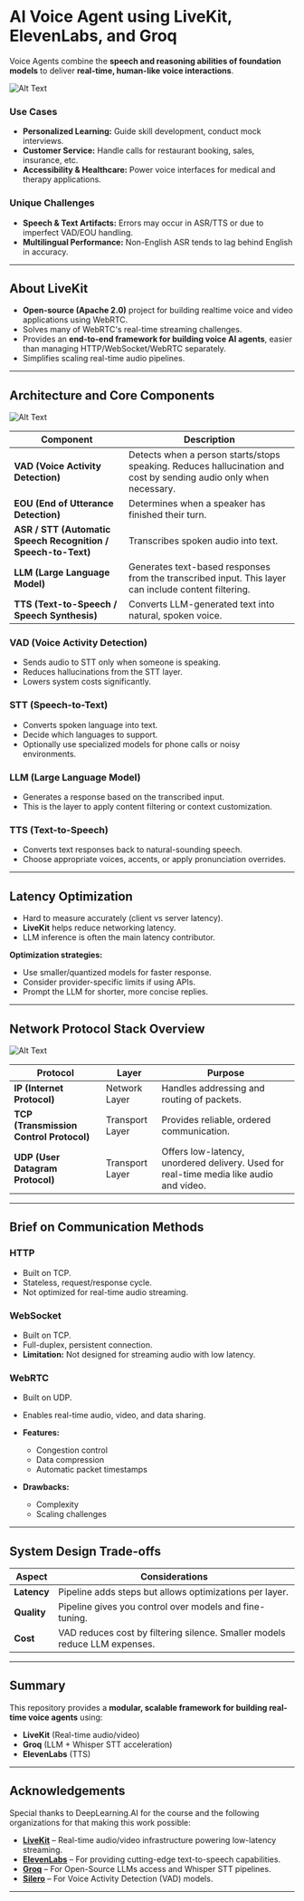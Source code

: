 # AI Voice Agent using LiveKit, ElevenLabs, and Groq

Voice Agents combine the **speech and reasoning abilities of foundation models** to deliver **real-time, human-like voice interactions**.

![Alt Text](Logo.png)

### **Use Cases**

* **Personalized Learning:** Guide skill development, conduct mock interviews.
* **Customer Service:** Handle calls for restaurant booking, sales, insurance, etc.
* **Accessibility & Healthcare:** Power voice interfaces for medical and therapy applications.

### **Unique Challenges**

* **Speech & Text Artifacts:** Errors may occur in ASR/TTS or due to imperfect VAD/EOU handling.
* **Multilingual Performance:** Non-English ASR tends to lag behind English in accuracy.

---

## **About LiveKit**

* **Open-source (Apache 2.0)** project for building realtime voice and video applications using WebRTC.
* Solves many of WebRTC's real-time streaming challenges.
* Provides an **end-to-end framework for building voice AI agents**, easier than managing HTTP/WebSocket/WebRTC separately.
* Simplifies scaling real-time audio pipelines.

---

## **Architecture and Core Components**
![Alt Text](Architecture.png)

| **Component**                                                 | **Description**                                                                                                   |
| ------------------------------------------------------------- | ----------------------------------------------------------------------------------------------------------------- |
| **VAD (Voice Activity Detection)**                            | Detects when a person starts/stops speaking. Reduces hallucination and cost by sending audio only when necessary. |
| **EOU (End of Utterance Detection)**                          | Determines when a speaker has finished their turn.                                                                |
| **ASR / STT (Automatic Speech Recognition / Speech-to-Text)** | Transcribes spoken audio into text.                                                                               |
| **LLM (Large Language Model)**                                | Generates text-based responses from the transcribed input. This layer can include content filtering.              |
| **TTS (Text-to-Speech / Speech Synthesis)**                   | Converts LLM-generated text into natural, spoken voice.                                                           |



### **VAD (Voice Activity Detection)**

* Sends audio to STT only when someone is speaking.
* Reduces hallucinations from the STT layer.
* Lowers system costs significantly.

### **STT (Speech-to-Text)**

* Converts spoken language into text.
* Decide which languages to support.
* Optionally use specialized models for phone calls or noisy environments.

### **LLM (Large Language Model)**

* Generates a response based on the transcribed input.
* This is the layer to apply content filtering or context customization.

### **TTS (Text-to-Speech)**

* Converts text responses back to natural-sounding speech.
* Choose appropriate voices, accents, or apply pronunciation overrides.

---


## **Latency Optimization**
  * Hard to measure accurately (client vs server latency).
  * **LiveKit** helps reduce networking latency.
  * LLM inference is often the main latency contributor.

**Optimization strategies:**
  * Use smaller/quantized models for faster response.
  * Consider provider-specific limits if using APIs.
  * Prompt the LLM for shorter, more concise replies.

---

## **Network Protocol Stack Overview**
![Alt Text](Network_Protocol_Stack.png)


| **Protocol**                            | **Layer**       | **Purpose**                                                                            |
| --------------------------------------- | --------------- | -------------------------------------------------------------------------------------- |
| **IP (Internet Protocol)**              | Network Layer   | Handles addressing and routing of packets.                                             |
| **TCP (Transmission Control Protocol)** | Transport Layer | Provides reliable, ordered communication.                                              |
| **UDP (User Datagram Protocol)**        | Transport Layer | Offers low-latency, unordered delivery. Used for real-time media like audio and video. |

---

## **Brief on Communication Methods**

### **HTTP**

* Built on TCP.
* Stateless, request/response cycle.
* Not optimized for real-time audio streaming.

### **WebSocket**

* Built on TCP.
* Full-duplex, persistent connection.
* **Limitation:** Not designed for streaming audio with low latency.

### **WebRTC**

* Built on UDP.
* Enables real-time audio, video, and data sharing.
* **Features:**

  * Congestion control
  * Data compression
  * Automatic packet timestamps
* **Drawbacks:**

  * Complexity
  * Scaling challenges

---

## **System Design Trade-offs**

| **Aspect**  | **Considerations**                                                         |
| ----------- | -------------------------------------------------------------------------- |
| **Latency** | Pipeline adds steps but allows optimizations per layer.                    |
| **Quality** | Pipeline gives you control over models and fine-tuning.                    |
| **Cost**    | VAD reduces cost by filtering silence. Smaller models reduce LLM expenses. |


---

## **Summary**

This repository provides a **modular, scalable framework for building real-time voice agents** using:

* **LiveKit** (Real-time audio/video)
* **Groq** (LLM + Whisper STT acceleration)
* **ElevenLabs** (TTS)

---

## Acknowledgements

Special thanks to DeepLearning.AI for the course and the following organizations for that making this work possible:

- **[LiveKit](https://livekit.io/)** – Real-time audio/video infrastructure powering low-latency streaming.
- **[ElevenLabs](https://elevenlabs.io/?utm_source=google&utm_medium=cpc&utm_campaign=india_brandsearch_brand_english&utm_id=22349493305&utm_term=elevenlabs&utm_content=brand_-_brand&gad_source=1&gad_campaignid=22349493305&gbraid=0AAAAAp9ksTF18NGR7ZaLsX2RVXbNIgQSR&gclid=CjwKCAjw1dLDBhBoEiwAQNRiQd_alkgM16W0R0E3sHC0N1yjvPlaggx-oudd37yb5BG2b3zMmXZ6IhoCgBgQAvD_BwE)** – For providing cutting-edge text-to-speech capabilities.
- **[Groq](https://groq.com/)** – For Open-Source LLMs access and Whisper STT pipelines.
- **[Silero](https://github.com/snakers4/silero-vad)** – For Voice Activity Detection (VAD) models.

---



